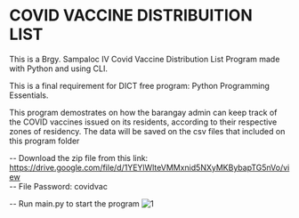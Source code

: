 # COVID VACCINE DISTRIBUITION LIST

This is a Brgy. Sampaloc IV Covid Vaccine Distribution List Program made with Python and using CLI.

This is a final requirement for DICT free program: Python Programming Essentials.

This program demostrates on how the barangay admin can keep track of the COVID vaccines issued on its residents, according to their respective zones of residency. The data will be saved on the csv files that included on this program folder

-- Download the zip file from this link: https://drive.google.com/file/d/1YEYlWlteVMMxnid5NXyMKBybapTG5nVo/view <br/>
-- File Password: covidvac

-- Run main.py to start the program
![1](https://github.com/paofrencillo/covid_vac_dist/assets/66950460/1a6dbf92-a374-4781-8754-4222cdf125e4)
